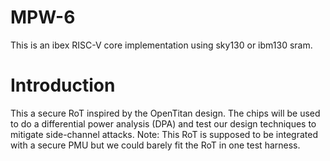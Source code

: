 # MPW-6

This is an ibex RISC-V core implementation using sky130 or ibm130 sram.

# Introduction

This a secure RoT inspired by the OpenTitan design. The chips will be used to do a differential power analysis (DPA) and test our design techniques to mitigate side-channel attacks. Note: This RoT is supposed to be integrated with a secure PMU but we could barely fit the RoT in one test harness.
